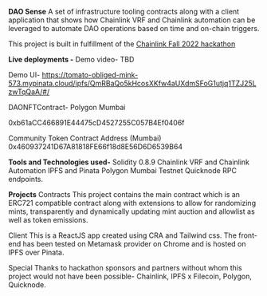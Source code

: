 **DAO Sense**
A set of infrastructure tooling contracts along with a client application that shows how Chainlink VRF and Chainlink automation can be leveraged to automate DAO operations based on time and on-chain triggers.

This project is built in fulfillment of the [Chainlink Fall 2022 hackathon](https://chain.link/hackathon) 


**Live deployments -**
Demo video-
TBD

Demo UI-
https://tomato-obliged-mink-573.mypinata.cloud/ipfs/QmRBaQo5kHcosXKfw4aUXdmSFoG1utjq1TZJ25LzwTqQaA/#/


DAONFTContract-
Polygon Mumbai

0xb61aCC466891E44475cD4527255C057B4Ef0406f

Community Token Contract Address (Mumbai)
0x460937241D67A81818FE66f18d8E56D6D6539B64



**Tools and Technologies used-** 
Solidity 0.8.9
Chainlink VRF and Chainlink Automation
IPFS and Pinata
Polygon Mumbai Testnet
Quicknode RPC endpoints.


**Projects** 
Contracts
This project contains the main contract which is an ERC721 compatible contract along with extensions to allow for randomizing mints, transparently and dynamically updating mint auction and allowlist as well as token emissions.

Client
This is a ReactJS app created using CRA and Tailwind css. The front-end has been tested on Metamask provider on Chrome and is hosted on IPFS over Pinata.


Special Thanks to hackathon sponsors and partners without whom this project would not have been possible-
Chainlink, IPFS x Filecoin, Polygon, Quicknode.